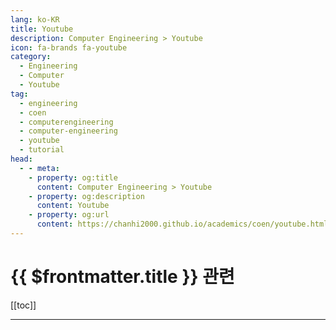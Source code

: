 ```yaml
---
lang: ko-KR
title: Youtube
description: Computer Engineering > Youtube
icon: fa-brands fa-youtube
category:
  - Engineering
  - Computer
  - Youtube
tag:
  - engineering
  - coen
  - computerengineering
  - computer-engineering
  - youtube
  - tutorial
head:
  - - meta:
    - property: og:title
      content: Computer Engineering > Youtube
    - property: og:description
      content: Youtube
    - property: og:url
      content: https://chanhi2000.github.io/academics/coen/youtube.html
---
```


# {{ $frontmatter.title }} 관련

[[toc]]

---

<MyYouTubeItems jsonName="yu-CTLKU" /><!-- CTL KU -->
<MyYouTubeItems jsonName="yu-UCFCRCV" /><!-- UCF CRCV -->
<MyYouTubeItems jsonName="yu-yonsei_graduate_school_sw_eng" /><!-- 연세공학대학원 컴소공학 프로젝트 -->
<MyYouTubeItems jsonName="yu-SpanningTree" /><!-- Spanning Tree -->
<MyYouTubeItems jsonName="yu-dev_ression" /><!-- Devression -->
<MyYouTubeItems jsonName="yu-jonowilliams26" /><!-- Jono Williams -->
<MyYouTubeItems jsonName="yu-bluedot0812" /><!-- BLUEDOT -->
<MyYouTubeItems jsonName="yu-NeetCodeIO" /><!-- NeetCodeIO -->
<MyYouTubeItems jsonName="yu-ColorScale" /><!-- ColorScale -->

<TagLinks />